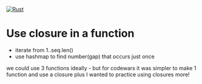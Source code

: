 [![Rust](https://github.com/RGGH/missing_gap/actions/workflows/rust.yml/badge.svg)](https://github.com/RGGH/missing_gap/actions/workflows/rust.yml)

# Use closure in a function

* iterate from 1..seq.len()
* use hashmap to find number(gap) that occurs just once

we could use 3 functions ideally -  but for codewars it was simpler to make 1 function and use a closure
plus I wanted to practice using closures more!
